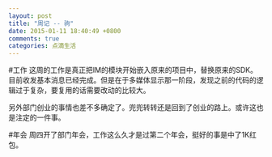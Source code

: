 ```yaml
---
layout: post
title: "周记 -- 驹"
date: 2015-01-11 18:40:49 +0800
comments: true
categories: 点滴生活
---
```

#工作
这周的工作是真正把IM的模块开始嵌入原来的项目中，替换原来的SDK。目前收发基本消息已经完成。但是在于多媒体显示那一阶段，发现之前的代码的逻辑过于复杂，要复用的话需要改动的比较大。

另外部门创业的事情也差不多确定了。兜兜转转还是回到了创业的路上。或许这也是注定的一件事。

#年会
周四开了部门年会，工作这么久才是过第二个年会，挺好的事是中了1K红包。

